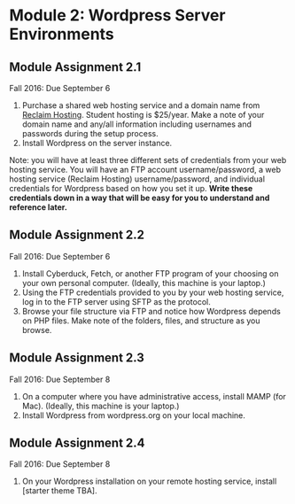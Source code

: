 # Module 2: Wordpress Server Environments

## Module Assignment 2.1

Fall 2016: Due September 6

1. Purchase a shared web hosting service and a domain name from [Reclaim Hosting](https://reclaimhosting.com/shared-hosting/). Student hosting is $25/year. Make a note of your domain name and any/all information including usernames and passwords during the setup process. 
2. Install Wordpress on the server instance.

Note: you will have at least three different sets of credentials from your web hosting service. You will have an FTP account username/password, a web hosting service (Reclaim Hosting) username/password, and individual credentials for Wordpress based on how you set it up. **Write these credentials down in a way that will be easy for you to understand and reference later.**

## Module Assignment 2.2

Fall 2016: Due September 6

1. Install Cyberduck, Fetch, or another FTP program of your choosing on your own personal computer. (Ideally, this machine is your laptop.)
2. Using the FTP credentials provided to you by your web hosting service, log in to the FTP server using SFTP as the protocol.
3. Browse your file structure via FTP and notice how Wordpress depends on PHP files. Make note of the folders, files, and structure as you browse. 

## Module Assignment 2.3

Fall 2016: Due September 8

1. On a computer where you have administrative access, install MAMP (for Mac). (Ideally, this machine is your laptop.) 
2. Install Wordpress from wordpress.org on your local machine.

## Module Assignment 2.4

Fall 2016: Due September 8

1. On your Wordpress installation on your remote hosting service, install [starter theme TBA].